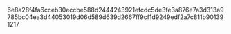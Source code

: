 6e8a28f4fa6cceb30eccbe588d2444243921efcdc5de3fe3a876e7a3d313a9785bc04ea3d44053019d06d589d639d2667ff9cf1d9249edf2a7c811b901391217

